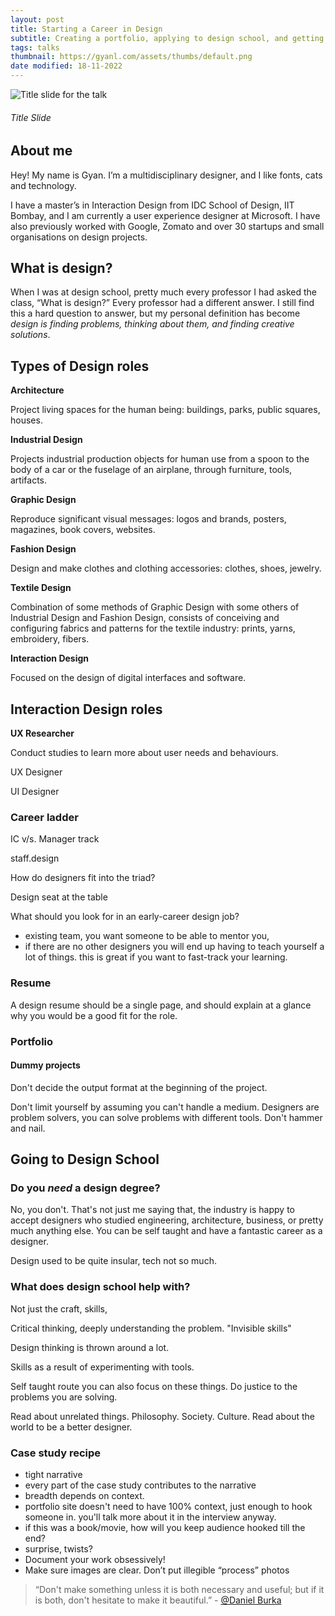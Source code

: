 ```yaml
---
layout: post
title: Starting a Career in Design
subtitle: Creating a portfolio, applying to design school, and getting jobs, internships or freelance projects
tags: talks
thumbnail: https://gyanl.com/assets/thumbs/default.png
date modified: 18-11-2022
---
```


![Title slide for the talk](https://gyanl.com/assets/design-job.jpeg)

###### Title Slide

## About me

Hey! My name is Gyan. I’m a multidisciplinary designer, and I like fonts, cats and technology.

I have a master’s in Interaction Design from IDC School of Design, IIT Bombay, and I am currently a user experience designer at Microsoft. I have also previously worked with Google, Zomato and over 30 startups and small organisations on design projects.

## What is design?

When I was at design school, pretty much every professor I had asked the class, “What is design?” Every professor had a different answer. I still find this a hard question to answer, but my personal definition has become *design is finding problems, thinking about them, and finding creative solutions*. 

## Types of Design roles

**Architecture**

Project living spaces for the human being: buildings, parks, public squares, houses.

**Industrial Design**

Projects industrial production objects for human use from a spoon to the body of a car or the fuselage of an airplane, through furniture, tools, artifacts.

**Graphic Design**

Reproduce significant visual messages: logos and brands, posters, magazines, book covers, websites.

**Fashion Design**

Design and make clothes and clothing accessories: clothes, shoes, jewelry.

**Textile Design**

Combination of some methods of Graphic Design with some others of Industrial Design and Fashion Design, consists of conceiving and configuring fabrics and patterns for the textile industry: prints, yarns, embroidery, fibers.

**Interaction Design**

Focused on the design of digital interfaces and software.

## Interaction Design roles

**UX Researcher**

Conduct studies to learn more about user needs and behaviours.

 UX Designer

 UI Designer

### Career ladder

IC v/s. Manager track

staff.design

How do designers fit into the triad?

Design seat at the table

What should you look for in an early-career design job?

- existing team, you want someone to be able to mentor you, 
- if there are no other designers you will end up having to teach yourself a lot of things. this is great if you want to fast-track your learning.

### Resume

A design resume should be a single page, and should explain at a glance why you would be a good fit for the role.

### Portfolio


#### Dummy projects

Don't decide the output format at the beginning of the project.

Don't limit yourself by assuming you can't handle a medium. Designers are problem solvers, you can solve problems with different tools. Don't hammer and nail.

## Going to Design School

### Do you *need* a design degree?

No, you don't. That's not just me saying that, the industry is happy to accept designers who studied engineering, architecture, business, or pretty much anything else. You can be self taught and have a fantastic career as a designer.

Design used to be quite insular, tech not so much. 

### What does design school help with?

Not just the craft, skills, 

Critical thinking, deeply understanding the problem. "Invisible skills"

Design thinking is thrown around a lot. 

Skills as a result of experimenting with tools. 

Self taught route you can also focus on these things. Do justice to the problems you are solving. 

Read about unrelated things. Philosophy. Society. Culture. Read about the world to be a better designer. 

### Case study recipe

- tight narrative
- every part of the case study contributes to the narrative
- breadth depends on context.
- portfolio site doesn't need to have 100% context, just enough to hook someone in. you'll talk more about it in the interview anyway. 
- if this was a book/movie, how will you keep audience hooked till the end? 
- surprise, twists?
- Document your work obsessively!
- Make sure images are clear. Don’t put illegible “process” photos

> “Don't make something unless it is both necessary and useful; but if it is both, don't hesitate to make it beautiful.” - [@Daniel Burka](https://twitter.com/dburka)
